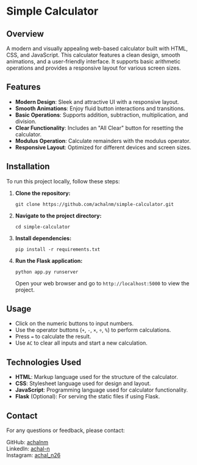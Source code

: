 <!DOCTYPE html>
<html lang="en">
<head>
    <meta charset="UTF-8">
    <meta name="viewport" content="width=device-width, initial-scale=1.0">
</head>
<body>
    <div class="container">
        <h1>Simple Calculator</h1>
        <div class="section">
            <h2>Overview</h2>
            <p>A modern and visually appealing web-based calculator built with HTML, CSS, and JavaScript. This calculator features a clean design, smooth animations, and a user-friendly interface. It supports basic arithmetic operations and provides a responsive layout for various screen sizes.</p>
        </div>
        <div class="section">
            <h2>Features</h2>
            <ul>
                <li><strong>Modern Design</strong>: Sleek and attractive UI with a responsive layout.</li>
                <li><strong>Smooth Animations</strong>: Enjoy fluid button interactions and transitions.</li>
                <li><strong>Basic Operations</strong>: Supports addition, subtraction, multiplication, and division.</li>
                <li><strong>Clear Functionality</strong>: Includes an "All Clear" button for resetting the calculator.</li>
                <li><strong>Modulus Operation</strong>: Calculate remainders with the modulus operator.</li>
                <li><strong>Responsive Layout</strong>: Optimized for different devices and screen sizes.</li>
            </ul>
        </div>
        <div class="section">
            <h2>Installation</h2>
            <p>To run this project locally, follow these steps:</p>
            <ol>
                <li><strong>Clone the repository:</strong></li>
                <pre><code>git clone https://github.com/achalnm/simple-calculator.git</code></pre>
                <li><strong>Navigate to the project directory:</strong></li>
                <pre><code>cd simple-calculator</code></pre>
                <li><strong>Install dependencies:</strong></li>
                <pre><code>pip install -r requirements.txt</code></pre>
                <li><strong>Run the Flask application:</strong></li>
                <pre><code>python app.py runserver</code></pre>
                <p>Open your web browser and go to <code>http://localhost:5000</code> to view the project.</p>
            </ol>
        </div>
        <div class="section">
            <h2>Usage</h2>
            <ul>
                <li>Click on the numeric buttons to input numbers.</li>
                <li>Use the operator buttons (<code>+</code>, <code>-</code>, <code>×</code>, <code>÷</code>, <code>%</code>) to perform calculations.</li>
                <li>Press <code>=</code> to calculate the result.</li>
                <li>Use <code>AC</code> to clear all inputs and start a new calculation.</li>
            </ul>
        </div>
        <div class="section">
            <h2>Technologies Used</h2>
            <ul>
                <li><strong>HTML</strong>: Markup language used for the structure of the calculator.</li>
                <li><strong>CSS</strong>: Stylesheet language used for design and layout.</li>
                <li><strong>JavaScript</strong>: Programming language used for calculator functionality.</li>
                <li><strong>Flask</strong> (Optional): For serving the static files if using Flask.</li>
            </ul>
        </div>
        <div class="section">
            <h2>Contact</h2>
            <p>For any questions or feedback, please contact:</p>
            <div class="contact-info">
                <div class="contact-item">
                    <span class="contact-text">GitHub: <a href="https://github.com/achalnm" target="_blank">achalnm</a></span>
                </div>
                <div class="contact-item">
                    <span class="contact-text">LinkedIn: <a href="https://www.linkedin.com/in/achal-n-35153821b/" target="_blank">achal-n</a></span>
                </div>
                <div class="contact-item">
                    <span class="contact-text">Instagram: <a href="https://www.instagram.com/achal_n26/" target="_blank">achal_n26</a></span>
                </div>
            </div>
        </div>
    </div>
</body>
</html>
